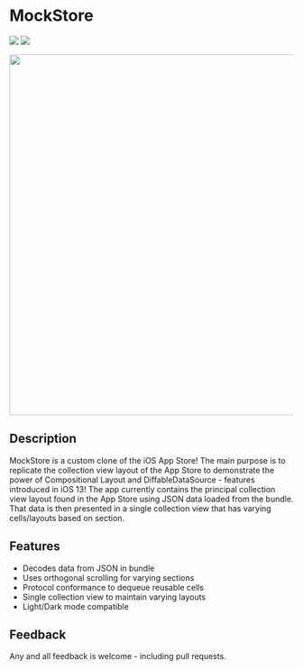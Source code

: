 # MockStore

<p>
  <img src="https://img.shields.io/badge/iOS-13.0+-blue.svg" />
  <img src="https://img.shields.io/badge/Swift-5.0-brightgreen.svg" />
</p>


<img src="MockStore.gif" height="640">


## Description

MockStore is a custom clone of the iOS App Store! The main purpose is to replicate the collection view layout of 
the App Store to demonstrate the power of Compositional Layout and DiffableDataSource - features introduced in 
iOS 13! The app currently contains the principal collection view layout found in the App Store using JSON data loaded
from the bundle. That data is then presented in a single collection view that has varying cells/layouts based on 
section. 


## Features

- Decodes data from JSON in bundle
- Uses orthogonal scrolling for varying sections
- Protocol conformance to dequeue reusable cells
- Single collection view to maintain varying layouts
- Light/Dark mode compatible


## Feedback

Any and all feedback is welcome - including pull requests.
